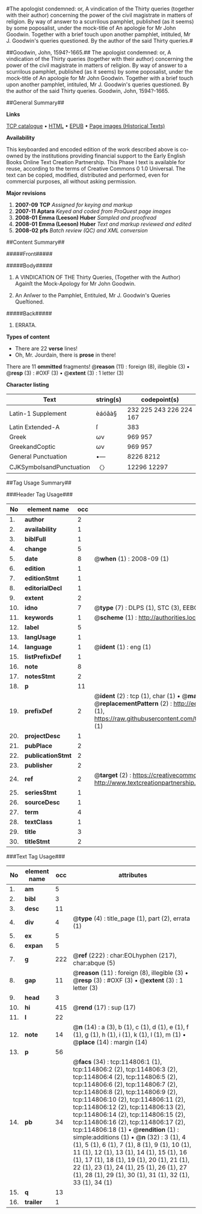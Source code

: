 #The apologist condemned: or, A vindication of the Thirty queries (together with their author) concerning the power of the civil magistrate in matters of religion. By way of answer to a scurrilous pamphlet, published (as it seems) by some poposalist, under the mock-title of An apologie for Mr John Goodwin. Together with a brief touch upon another pamphlet, intituled, Mr J. Goodwin's queries questioned. By the author of the said Thirty queries.#

##Goodwin, John, 1594?-1665.##
The apologist condemned: or, A vindication of the Thirty queries (together with their author) concerning the power of the civil magistrate in matters of religion. By way of answer to a scurrilous pamphlet, published (as it seems) by some poposalist, under the mock-title of An apologie for Mr John Goodwin. Together with a brief touch upon another pamphlet, intituled, Mr J. Goodwin's queries questioned. By the author of the said Thirty queries.
Goodwin, John, 1594?-1665.

##General Summary##

**Links**

[TCP catalogue](http://www.ota.ox.ac.uk/tcp/)  • 
[HTML](http://tei.it.ox.ac.uk/tcp/Texts-HTML/free/A85/A85382.html)  • 
[EPUB](http://tei.it.ox.ac.uk/tcp/Texts-EPUB/free/A85/A85382.epub) • 
[Page images (Historical Texts)](https://data.historicaltexts.jisc.ac.uk/view?pubId=eebo-99862640e&pageId=eebo-99862640e-114806-1)

**Availability**

This keyboarded and encoded edition of the
	       work described above is co-owned by the institutions
	       providing financial support to the Early English Books
	       Online Text Creation Partnership. This Phase I text is
	       available for reuse, according to the terms of Creative
	       Commons 0 1.0 Universal. The text can be copied,
	       modified, distributed and performed, even for
	       commercial purposes, all without asking permission.

**Major revisions**

1. __2007-09__ __TCP__ *Assigned for keying and markup*
1. __2007-11__ __Aptara__ *Keyed and coded from ProQuest page images*
1. __2008-01__ __Emma (Leeson) Huber__ *Sampled and proofread*
1. __2008-01__ __Emma (Leeson) Huber__ *Text and markup reviewed and edited*
1. __2008-02__ __pfs__ *Batch review (QC) and XML conversion*

##Content Summary##

#####Front#####

#####Body#####

1. A
VINDICATION
OF THE
Thirty Queries,
(Together with the Author)
Againſt the
Mock-Apology for Mr John Goodwin.

1. An Anſwer to the Pamphlet,
Entituled,
Mr J. Goodwin's Queries Queſtioned.

#####Back#####

1. ERRATA.

**Types of content**

  * There are 22 **verse** lines!
  * Oh, Mr. Jourdain, there is **prose** in there!

There are 11 **ommitted** fragments! 
 @__reason__ (11) : foreign (8), illegible (3)  •  @__resp__ (3) : #OXF (3)  •  @__extent__ (3) : 1 letter (3)

**Character listing**


|Text|string(s)|codepoint(s)|
|---|---|---|
|Latin-1 Supplement|èáóâà§|232 225 243 226 224 167|
|Latin Extended-A|ſ|383|
|Greek|ων|969 957|
|GreekandCoptic|ων|969 957|
|General Punctuation|•—|8226 8212|
|CJKSymbolsandPunctuation|〈〉|12296 12297|

##Tag Usage Summary##

###Header Tag Usage###

|No|element name|occ|attributes|
|---|---|---|---|
|1.|__author__|2||
|2.|__availability__|1||
|3.|__biblFull__|1||
|4.|__change__|5||
|5.|__date__|8| @__when__ (1) : 2008-09 (1)|
|6.|__edition__|1||
|7.|__editionStmt__|1||
|8.|__editorialDecl__|1||
|9.|__extent__|2||
|10.|__idno__|7| @__type__ (7) : DLPS (1), STC (3), EEBO-CITATION (1), PROQUEST (1), VID (1)|
|11.|__keywords__|1| @__scheme__ (1) : http://authorities.loc.gov/ (1)|
|12.|__label__|5||
|13.|__langUsage__|1||
|14.|__language__|1| @__ident__ (1) : eng (1)|
|15.|__listPrefixDef__|1||
|16.|__note__|8||
|17.|__notesStmt__|2||
|18.|__p__|11||
|19.|__prefixDef__|2| @__ident__ (2) : tcp (1), char (1)  •  @__matchPattern__ (2) : ([0-9\-]+):([0-9IVX]+) (1), (.+) (1)  •  @__replacementPattern__ (2) : http://eebo.chadwyck.com/downloadtiff?vid=$1&page=$2 (1), https://raw.githubusercontent.com/textcreationpartnership/Texts/master/tcpchars.xml#$1 (1)|
|20.|__projectDesc__|1||
|21.|__pubPlace__|2||
|22.|__publicationStmt__|2||
|23.|__publisher__|2||
|24.|__ref__|2| @__target__ (2) : https://creativecommons.org/publicdomain/zero/1.0/ (1), http://www.textcreationpartnership.org/docs/. (1)|
|25.|__seriesStmt__|1||
|26.|__sourceDesc__|1||
|27.|__term__|4||
|28.|__textClass__|1||
|29.|__title__|3||
|30.|__titleStmt__|2||


###Text Tag Usage###

|No|element name|occ|attributes|
|---|---|---|---|
|1.|__am__|5||
|2.|__bibl__|3||
|3.|__desc__|11||
|4.|__div__|4| @__type__ (4) : title_page (1), part (2), errata (1)|
|5.|__ex__|5||
|6.|__expan__|5||
|7.|__g__|222| @__ref__ (222) : char:EOLhyphen (217), char:abque (5)|
|8.|__gap__|11| @__reason__ (11) : foreign (8), illegible (3)  •  @__resp__ (3) : #OXF (3)  •  @__extent__ (3) : 1 letter (3)|
|9.|__head__|3||
|10.|__hi__|415| @__rend__ (17) : sup (17)|
|11.|__l__|22||
|12.|__note__|14| @__n__ (14) : a (3), b (1), c (1), d (1), e (1), f (1), g (1), h (1), i (1), k (1), l (1), m (1)  •  @__place__ (14) : margin (14)|
|13.|__p__|56||
|14.|__pb__|34| @__facs__ (34) : tcp:114806:1 (1), tcp:114806:2 (2), tcp:114806:3 (2), tcp:114806:4 (2), tcp:114806:5 (2), tcp:114806:6 (2), tcp:114806:7 (2), tcp:114806:8 (2), tcp:114806:9 (2), tcp:114806:10 (2), tcp:114806:11 (2), tcp:114806:12 (2), tcp:114806:13 (2), tcp:114806:14 (2), tcp:114806:15 (2), tcp:114806:16 (2), tcp:114806:17 (2), tcp:114806:18 (1)  •  @__rendition__ (1) : simple:additions (1)  •  @__n__ (32) : 3 (1), 4 (1), 5 (1), 6 (1), 7 (1), 8 (1), 9 (1), 10 (1), 11 (1), 12 (1), 13 (1), 14 (1), 15 (1), 16 (1), 17 (1), 18 (1), 19 (1), 20 (1), 21 (1), 22 (1), 23 (1), 24 (1), 25 (1), 26 (1), 27 (1), 28 (1), 29 (1), 30 (1), 31 (1), 32 (1), 33 (1), 34 (1)|
|15.|__q__|13||
|16.|__trailer__|1||
